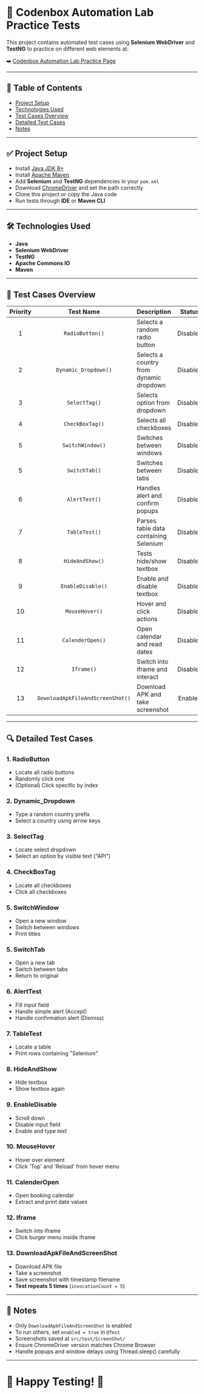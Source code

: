 # 🌟 Codenbox Automation Lab Practice Tests

This project contains automated test cases using **Selenium WebDriver** and **TestNG** to practice on different web elements at:

➡️ [Codenbox Automation Lab Practice Page](https://codenboxautomationlab.com/practice/)

---

## 📄 Table of Contents

- [Project Setup](#project-setup)
- [Technologies Used](#technologies-used)
- [Test Cases Overview](#test-cases-overview)
- [Detailed Test Cases](#detailed-test-cases)
- [Notes](#notes)

---

## ✅ Project Setup

- Install [Java JDK 8+](https://adoptium.net/)
- Install [Apache Maven](https://maven.apache.org/)
- Add **Selenium** and **TestNG** dependencies in your `pom.xml`
- Download [ChromeDriver](https://sites.google.com/a/chromium.org/chromedriver/) and set the path correctly
- Clone this project or copy the Java code
- Run tests through **IDE** or **Maven CLI**

---

## 🛠️ Technologies Used

- **Java**
- **Selenium WebDriver**
- **TestNG**
- **Apache Commons IO**
- **Maven**

---

## 🧪 Test Cases Overview

| Priority | Test Name | Description | Status |
|:--------:|:---------:|:------------|:------:|
| 1 | `RadioButton()` | Selects a random radio button | Disabled |
| 2 | `Dynamic_Dropdown()` | Selects a country from dynamic dropdown | Disabled |
| 3 | `SelectTag()` | Selects option from dropdown | Disabled |
| 4 | `CheckBoxTag()` | Selects all checkboxes | Disabled |
| 5 | `SwitchWindow()` | Switches between windows | Disabled |
| 5 | `SwitchTab()` | Switches between tabs | Disabled |
| 6 | `AlertTest()` | Handles alert and confirm popups | Disabled |
| 7 | `TableTest()` | Parses table data containing Selenium | Disabled |
| 8 | `HideAndShow()` | Tests hide/show textbox | Disabled |
| 9 | `EnableDisable()` | Enable and disable textbox | Disabled |
| 10 | `MouseHover()` | Hover and click actions | Disabled |
| 11 | `CalenderOpen()` | Open calendar and read dates | Disabled |
| 12 | `Iframe()` | Switch into iframe and interact | Disabled |
| 13 | `DownloadApkFileAndScreenShot()` | Download APK and take screenshot | Enabled |

---

## 🔍 Detailed Test Cases

### 1. RadioButton
- Locate all radio buttons
- Randomly click one
- (Optional) Click specific by index

### 2. Dynamic_Dropdown
- Type a random country prefix
- Select a country using arrow keys

### 3. SelectTag
- Locate select dropdown
- Select an option by visible text ("API")

### 4. CheckBoxTag
- Locate all checkboxes
- Click all checkboxes

### 5. SwitchWindow
- Open a new window
- Switch between windows
- Print titles

### 5. SwitchTab
- Open a new tab
- Switch between tabs
- Return to original

### 6. AlertTest
- Fill input field
- Handle simple alert (Accept)
- Handle confirmation alert (Dismiss)

### 7. TableTest
- Locate a table
- Print rows containing "Selenium"

### 8. HideAndShow
- Hide textbox
- Show textbox again

### 9. EnableDisable
- Scroll down
- Disable input field
- Enable and type text

### 10. MouseHover
- Hover over element
- Click 'Top' and 'Reload' from hover menu

### 11. CalenderOpen
- Open booking calendar
- Extract and print date values

### 12. Iframe
- Switch into iframe
- Click burger menu inside iframe

### 13. DownloadApkFileAndScreenShot
- Download APK file
- Take a screenshot
- Save screenshot with timestamp filename
- **Test repeats 5 times** (`invocationCount = 5`)

---

## 📜 Notes

- Only `DownloadApkFileAndScreenShot` is enabled
- To run others, set `enabled = true` in `@Test`
- Screenshots saved at `src/test/ScreenShot/`
- Ensure ChromeDriver version matches Chrome Browser
- Handle popups and window delays using Thread.sleep() carefully

---

# 🚀 Happy Testing! 🚀
